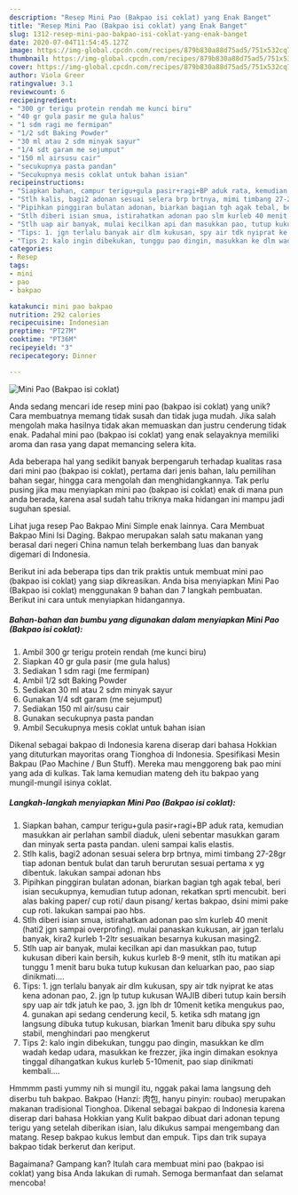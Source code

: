```yaml
---
description: "Resep Mini Pao (Bakpao isi coklat) yang Enak Banget"
title: "Resep Mini Pao (Bakpao isi coklat) yang Enak Banget"
slug: 1312-resep-mini-pao-bakpao-isi-coklat-yang-enak-banget
date: 2020-07-04T11:54:45.127Z
image: https://img-global.cpcdn.com/recipes/879b830a88d75ad5/751x532cq70/mini-pao-bakpao-isi-coklat-foto-resep-utama.jpg
thumbnail: https://img-global.cpcdn.com/recipes/879b830a88d75ad5/751x532cq70/mini-pao-bakpao-isi-coklat-foto-resep-utama.jpg
cover: https://img-global.cpcdn.com/recipes/879b830a88d75ad5/751x532cq70/mini-pao-bakpao-isi-coklat-foto-resep-utama.jpg
author: Viola Greer
ratingvalue: 3.1
reviewcount: 6
recipeingredient:
- "300 gr terigu protein rendah me kunci biru"
- "40 gr gula pasir me gula halus"
- "1 sdm ragi me fermipan"
- "1/2 sdt Baking Powder"
- "30 ml atau 2 sdm minyak sayur"
- "1/4 sdt garam me sejumput"
- "150 ml airsusu cair"
- "secukupnya pasta pandan"
- "Secukupnya mesis coklat untuk bahan isian"
recipeinstructions:
- "Siapkan bahan, campur terigu+gula pasir+ragi+BP aduk rata, kemudian masukkan air perlahan sambil diaduk, uleni sebentar masukkan garam dan minyak serta pasta pandan. uleni sampai kalis elastis."
- "Stlh kalis, bagi2 adonan sesuai selera brp brtnya, mimi timbang 27-28gr tiap adonan bentuk bulat dan taruh berurutan sesuai pertama x yg dibentuk. lakukan sampai adonan hbs"
- "Pipihkan pinggiran bulatan adonan, biarkan bagian tgh agak tebal, beri isian secukupnya, kemudian tutup adonan, rekatkan sprti mencubit. beri alas baking paper/ cup roti/ daun pisang/ kertas bakpao, dsini mimi pake cup roti. lakukan sampai pao hbs."
- "Stlh diberi isian smua, istirahatkan adonan pao slm kurleb 40 menit (hati2 jgn sampai overprofing). mulai panaskan kukusan, air jgan terlalu banyak, kira2 kurleb 1-2ltr sesuaikan besarnya kukusan masing2."
- "Stlh uap air banyak, mulai kecilkan api dan masukkan pao, tutup kukusan diberi kain bersih, kukus kurleb 8-9 menit, stlh itu matikan api tunggu 1 menit baru buka tutup kukusan dan keluarkan pao, pao siap dinikmati...."
- "Tips: 1. jgn terlalu banyak air dlm kukusan, spy air tdk nyiprat ke atas kena adonan pao, 2. jgn lp tutup kukusan WAJIB diberi tutup kain bersih spy uap air tdk jatuh ke pao, 3. jgn lbh dr 10menit ketika mengukus pao, 4. gunakan api sedang cenderung kecil, 5. ketika sdh matang jgn langsung dibuka tutup kukusan, biarkan 1menit baru dibuka spy suhu stabil, menghindari pao mengkerut"
- "Tips 2: kalo ingin dibekukan, tunggu pao dingin, masukkan ke dlm wadah kedap udara, masukkan ke frezzer, jika ingin dimakan esoknya tinggal dihangatkan kukus kurleb 5-10menit, pao siap dinikmati kembali...."
categories:
- Resep
tags:
- mini
- pao
- bakpao

katakunci: mini pao bakpao 
nutrition: 292 calories
recipecuisine: Indonesian
preptime: "PT27M"
cooktime: "PT36M"
recipeyield: "3"
recipecategory: Dinner

---
```



![Mini Pao (Bakpao isi coklat)](https://img-global.cpcdn.com/recipes/879b830a88d75ad5/751x532cq70/mini-pao-bakpao-isi-coklat-foto-resep-utama.jpg)

Anda sedang mencari ide resep mini pao (bakpao isi coklat) yang unik? Cara membuatnya memang tidak susah dan tidak juga mudah. Jika salah mengolah maka hasilnya tidak akan memuaskan dan justru cenderung tidak enak. Padahal mini pao (bakpao isi coklat) yang enak selayaknya memiliki aroma dan rasa yang dapat memancing selera kita.

Ada beberapa hal yang sedikit banyak berpengaruh terhadap kualitas rasa dari mini pao (bakpao isi coklat), pertama dari jenis bahan, lalu pemilihan bahan segar, hingga cara mengolah dan menghidangkannya. Tak perlu pusing jika mau menyiapkan mini pao (bakpao isi coklat) enak di mana pun anda berada, karena asal sudah tahu triknya maka hidangan ini mampu jadi suguhan spesial.

Lihat juga resep Pao Bakpao Mini Simple enak lainnya. Cara Membuat Bakpao Mini Isi Daging. Bakpao merupakan salah satu makanan yang berasal dari negeri China namun telah berkembang luas dan banyak digemari di Indonesia.


Berikut ini ada beberapa tips dan trik praktis untuk membuat mini pao (bakpao isi coklat) yang siap dikreasikan. Anda bisa menyiapkan Mini Pao (Bakpao isi coklat) menggunakan 9 bahan dan 7 langkah pembuatan. Berikut ini cara untuk menyiapkan hidangannya.

<!--inarticleads1-->

##### Bahan-bahan dan bumbu yang digunakan dalam menyiapkan Mini Pao (Bakpao isi coklat):

1. Ambil 300 gr terigu protein rendah (me kunci biru)
1. Siapkan 40 gr gula pasir (me gula halus)
1. Sediakan 1 sdm ragi (me fermipan)
1. Ambil 1/2 sdt Baking Powder
1. Sediakan 30 ml atau 2 sdm minyak sayur
1. Gunakan 1/4 sdt garam (me sejumput)
1. Sediakan 150 ml air/susu cair
1. Gunakan secukupnya pasta pandan
1. Ambil Secukupnya mesis coklat untuk bahan isian


Dikenal sebagai bakpao di Indonesia karena diserap dari bahasa Hokkian yang dituturkan mayoritas orang Tionghoa di Indonesia. Spesifikasi Mesin Bakpau (Pao Machine / Bun Stuff). Mereka mau menggoreng bak pao mini yang ada di kulkas. Tak lama kemudian mateng deh itu bakpao yang mungil-mungil isinya coklat. 

<!--inarticleads2-->

##### Langkah-langkah menyiapkan Mini Pao (Bakpao isi coklat):

1. Siapkan bahan, campur terigu+gula pasir+ragi+BP aduk rata, kemudian masukkan air perlahan sambil diaduk, uleni sebentar masukkan garam dan minyak serta pasta pandan. uleni sampai kalis elastis.
1. Stlh kalis, bagi2 adonan sesuai selera brp brtnya, mimi timbang 27-28gr tiap adonan bentuk bulat dan taruh berurutan sesuai pertama x yg dibentuk. lakukan sampai adonan hbs
1. Pipihkan pinggiran bulatan adonan, biarkan bagian tgh agak tebal, beri isian secukupnya, kemudian tutup adonan, rekatkan sprti mencubit. beri alas baking paper/ cup roti/ daun pisang/ kertas bakpao, dsini mimi pake cup roti. lakukan sampai pao hbs.
1. Stlh diberi isian smua, istirahatkan adonan pao slm kurleb 40 menit (hati2 jgn sampai overprofing). mulai panaskan kukusan, air jgan terlalu banyak, kira2 kurleb 1-2ltr sesuaikan besarnya kukusan masing2.
1. Stlh uap air banyak, mulai kecilkan api dan masukkan pao, tutup kukusan diberi kain bersih, kukus kurleb 8-9 menit, stlh itu matikan api tunggu 1 menit baru buka tutup kukusan dan keluarkan pao, pao siap dinikmati....
1. Tips: 1. jgn terlalu banyak air dlm kukusan, spy air tdk nyiprat ke atas kena adonan pao, 2. jgn lp tutup kukusan WAJIB diberi tutup kain bersih spy uap air tdk jatuh ke pao, 3. jgn lbh dr 10menit ketika mengukus pao, 4. gunakan api sedang cenderung kecil, 5. ketika sdh matang jgn langsung dibuka tutup kukusan, biarkan 1menit baru dibuka spy suhu stabil, menghindari pao mengkerut
1. Tips 2: kalo ingin dibekukan, tunggu pao dingin, masukkan ke dlm wadah kedap udara, masukkan ke frezzer, jika ingin dimakan esoknya tinggal dihangatkan kukus kurleb 5-10menit, pao siap dinikmati kembali....


Hmmmm pasti yummy nih si mungil itu, nggak pakai lama langsung deh diserbu tuh bakpao. Bakpao (Hanzi: 肉包, hanyu pinyin: roubao) merupakan makanan tradisional Tionghoa. Dikenal sebagai bakpao di Indonesia karena diserap dari bahasa Hokkian yang Kulit bakpao dibuat dari adonan tepung terigu yang setelah diberikan isian, lalu dikukus sampai mengembang dan matang. Resep bakpao kukus lembut dan empuk. Tips dan trik supaya bakpao tidak berkerut dan keriput. 

Bagaimana? Gampang kan? Itulah cara membuat mini pao (bakpao isi coklat) yang bisa Anda lakukan di rumah. Semoga bermanfaat dan selamat mencoba!
